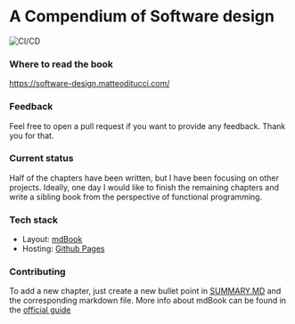 # A Compendium of Software design

![CI/CD](https://github.com/matteoditucci/software-design/workflows/github-pages/badge.svg)

### Where to read the book
https://software-design.matteoditucci.com/

### Feedback
Feel free to open a pull request if you want to provide any feedback. Thank you for that.

### Current status
Half of the chapters have been written, but I have been focusing on other projects.
Ideally, one day I would like to finish the remaining chapters and write a sibling book from the perspective of functional programming.

### Tech stack
* Layout: [mdBook](https://github.com/rust-lang/mdBook)
* Hosting: [Github Pages](https://pages.github.com/)

### Contributing
To add a new chapter, just create a new bullet point in [SUMMARY.MD](src/SUMMARY.md) and the corresponding markdown file.
More info about mdBook can be found in the [official guide](https://rust-lang.github.io/mdBook/format/summary.html)
